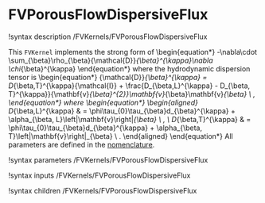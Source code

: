 # FVPorousFlowDispersiveFlux

!syntax description /FVKernels/FVPorousFlowDispersiveFlux

This `FVKernel` implements the strong form of
\begin{equation*}
  -\nabla\cdot \sum_{\beta}\rho_{\beta}{\mathcal{D}}_{\beta}^{\kappa}\nabla \chi_{\beta}^{\kappa}
\end{equation*}
where the hydrodynamic dispersion tensor is
\begin{equation*}
{\mathcal{D}}_{\beta}^{\kappa} = D_{\beta,T}^{\kappa}{\mathcal{I}} +
\frac{D_{\beta,L}^{\kappa} - D_{\beta,
    T}^{\kappa}}{\mathbf{v}_{\beta}^{2}}\mathbf{v}_{\beta}\mathbf{v}_{\beta}
\ ,
\end{equation*}
where
\begin{equation*}
\begin{aligned}
D_{\beta,L}^{\kappa} & = \phi\tau_{0}\tau_{\beta}d_{\beta}^{\kappa} + \alpha_{\beta, L}\left|\mathbf{v}\right|_{\beta} \ , \\
D_{\beta,T}^{\kappa} & = \phi\tau_{0}\tau_{\beta}d_{\beta}^{\kappa} + \alpha_{\beta, T}\left|\mathbf{v}\right|_{\beta} \ .
\end{aligned}
\end{equation*}
All parameters are defined in the [nomenclature](/nomenclature.md).

!syntax parameters /FVKernels/FVPorousFlowDispersiveFlux

!syntax inputs /FVKernels/FVPorousFlowDispersiveFlux

!syntax children /FVKernels/FVPorousFlowDispersiveFlux
